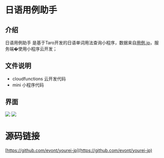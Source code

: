 # 日语用例助手
## 介绍
日语用例助手 是基于Taro开发的日语单词用法查询小程序，数据来自[用例.jp](http://yourei.jp/)，服务端�使用小程序云开发；
## 文件说明
- cloudfunctions 云开发代码
- mini 小程序代码
## 界面
![](https://puui.qpic.cn/vupload/0/20190618_1560845252431_xgf5yunx89.png/0)
![](https://puui.qpic.cn/vupload/0/20190618_1560845297093_8m0alwtk69a.png/0)
# 源码链接
[https://github.com/evont/yourei-jp](https://github.com/evont/yourei-jp)

